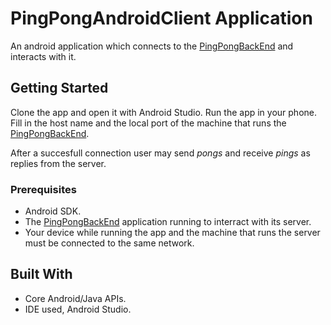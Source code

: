 # PingPongAndroidClient Application

An android application which connects to the [PingPongBackEnd](https://github.com/tomasmichael995/PingPongBackEnd/blob/master/README.md) and interacts with it. 

## Getting Started

Clone the app and open it with Android Studio. Run the app in your phone.
Fill in the host name and the local port of the machine that runs the [PingPongBackEnd](https://github.com/tomasmichael995/PingPongBackEnd/blob/master/README.md).

After a succesfull connection user may send *pongs* and receive *pings* as replies from the server.

### Prerequisites

- Android SDK.
- The [PingPongBackEnd](https://github.com/tomasmichael995/PingPongBackEnd/blob/master/README.md) application running to interract with its server.
- Your device while running the app and the machine that runs the server must be connected to the same network.

## Built With

* Core Android/Java APIs. 
* IDE used, Android Studio.

